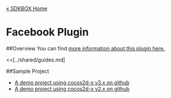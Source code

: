 [&#171; SDKBOX Home](http://sdkbox.com)

<h1>Facebook Plugin</h1>

##Overview
You can find [more information about this plugin here.](http://www.cocos2d-x.org/sdkbox/facebook)


<<[../shared/guides.md]


##Sample Project

* [A demo project using cocos2d-x v3.x on github](https://github.com/sdkbox/sdkbox-sample-facebook)
* [A demo project using cocos2d-x v2.x on github](https://github.com/sdkbox/sdkbox-facebook-sample-v2)
